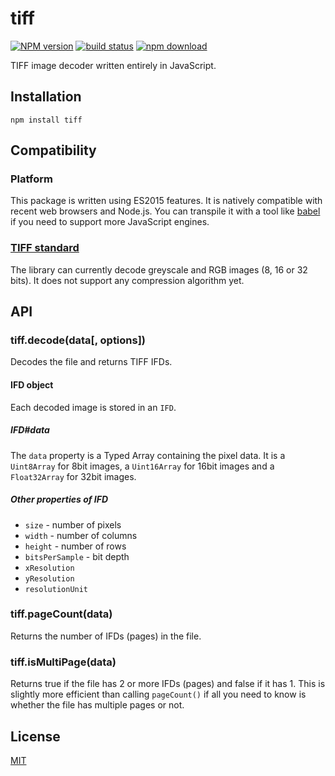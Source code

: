 # tiff

[![NPM version][npm-image]][npm-url]
[![build status][travis-image]][travis-url]
[![npm download][download-image]][download-url]

TIFF image decoder written entirely in JavaScript.

## Installation

```console
npm install tiff
```

## Compatibility

### Platform

This package is written using ES2015 features. It is natively compatible with
recent web browsers and Node.js. You can transpile it with a tool like
[babel](https://babeljs.io/) if you need to support more JavaScript engines.

### [TIFF standard](./TIFF6.pdf)

The library can currently decode greyscale and RGB images (8, 16 or 32 bits).
It does not support any compression algorithm yet.

## API

### tiff.decode(data[, options])

Decodes the file and returns TIFF IFDs.

#### IFD object

Each decoded image is stored in an `IFD`.

##### IFD#data

The `data` property is a Typed Array containing the pixel data. It is a
`Uint8Array` for 8bit images, a `Uint16Array` for 16bit images and a
`Float32Array` for 32bit images.

##### Other properties of IFD

- `size` - number of pixels
- `width` - number of columns
- `height` - number of rows
- `bitsPerSample` - bit depth
- `xResolution`
- `yResolution`
- `resolutionUnit`

### tiff.pageCount(data)

Returns the number of IFDs (pages) in the file.

### tiff.isMultiPage(data)

Returns true if the file has 2 or more IFDs (pages) and false if it has 1.
This is slightly more efficient than calling `pageCount()` if all you need to
know is whether the file has multiple pages or not.

## License

[MIT](./LICENSE)

[npm-image]: https://img.shields.io/npm/v/tiff.svg?style=flat-square
[npm-url]: https://www.npmjs.com/package/tiff
[travis-image]: https://img.shields.io/travis/image-js/tiff/master.svg?style=flat-square
[travis-url]: https://travis-ci.org/image-js/tiff
[download-image]: https://img.shields.io/npm/dm/tiff.svg?style=flat-square
[download-url]: https://www.npmjs.com/package/tiff
